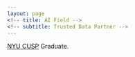```yaml
---
layout: page
<!-- title: AI Field -->
<!-- subtitle: Trusted Data Partner -->
---
```


[NYU CUSP](http://cusp.nyu.edu/) Graduate.


<!-- . -->

<!-- Jostling and joyous,  
The whole world comes after profit;  
Racing and rioting,  
After profit the whole world goes!  
  
  
天下熙熙，皆为利来，天下壤壤，皆为利往。   -->

<!-- Founded by [NYU CUSP](http://cusp.nyu.edu/) Graduate. -->

<!-- 
My name is Inigo Montoya. I have the following qualities:

- I rock a great mustache
- I'm extremely loyal to my family

What else do you need?

### my history

To be honest, I'm having some trouble remembering right now, so why don't you just watch [my movie](http://en.wikipedia.org/wiki/The_Princess_Bride_%28film%29) and it will answer **all** your questions. -->
